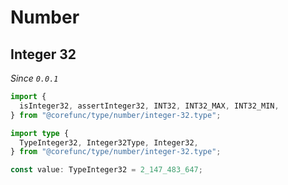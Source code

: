 # Number

## Integer 32

_Since `0.0.1`_

```typescript
import {
  isInteger32, assertInteger32, INT32, INT32_MAX, INT32_MIN,
} from "@corefunc/type/number/integer-32.type";

import type {
  TypeInteger32, Integer32Type, Integer32,
} from "@corefunc/type/number/integer-32.type";

const value: TypeInteger32 = 2_147_483_647;
```
